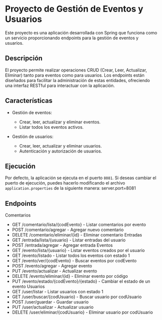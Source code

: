 # Proyecto de Gestión de Eventos y Usuarios

Este proyecto es una aplicación desarrollada con Spring que funciona como un servicio proporcionando endpoints para la gestión de eventos y usuarios.

## Descripción

El proyecto permite realizar operaciones CRUD (Crear, Leer, Actualizar, Eliminar) tanto para eventos como para usuarios. Los endpoints están diseñados para facilitar la administración de estas entidades, ofreciendo una interfaz RESTful para interactuar con la aplicación.

## Características

- Gestión de eventos:
  - Crear, leer, actualizar y eliminar eventos.
  - Listar todos los eventos activos.
  
- Gestión de usuarios:
  - Crear, leer, actualizar y eliminar usuarios.
  - Autenticación y autorización de usuarios.

## Ejecución

Por defecto, la aplicación se ejecuta en el puerto `8081`. Si deseas cambiar el puerto de ejecución, puedes hacerlo modificando el archivo `application.properties` de la siguiente manera:
server.port=8081


## Endpoints
Comentarios
- GET /comentario/lista/{codEvento} - Listar comentarios por evento
- POST /comentario/agregar - Agregar nuevo comentario
- DELETE /comentario/eliminar/{id} - Eliminar comentario
Entradas
- GET /entrada/lista/{usuario} - Listar entradas del usuario
- POST /entrada/agregar - Agregar entrada
Eventos
- GET /evento/lista/{usuario} - Listar eventos creados por el usuario
- GET /evento/listado - Listar todos los eventos con estado 1
- GET /evento/ver/{codEvento} - Buscar eventos por codEvento
- POST /evento/agregar - Agregar evento
- PUT /evento/actualizar - Actualizar evento
- DELETE /evento/eliminar/{id} - Eliminar evento por código
- PUT /evento/estado/{codEvento}/{estado} - Cambiar el estado de un evento
Usuarios
- GET /user/listar - Listar usuarios con estado 1
- GET /user/buscar/{codUsuario} - Buscar usuario por codUsuario
- POST /user/guardar - Guardar usuario
- PUT /user/actualizar - Actualizar usuario
- DELETE /user/eliminar/{codUsuario} - Eliminar usuario por codUsuario

